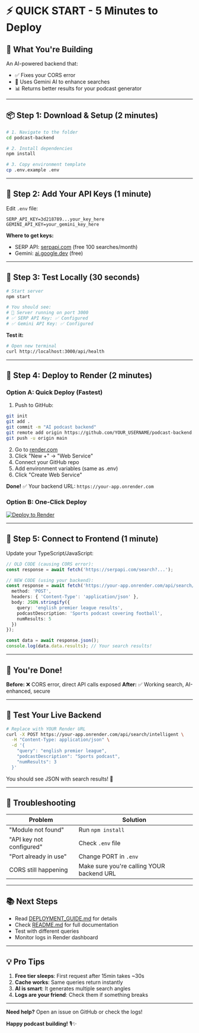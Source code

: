 # ⚡ QUICK START - 5 Minutes to Deploy

## 🎯 What You're Building

An AI-powered backend that:
- ✅ Fixes your CORS error
- 🤖 Uses Gemini AI to enhance searches
- 📊 Returns better results for your podcast generator

---

## 📦 Step 1: Download & Setup (2 minutes)

```bash
# 1. Navigate to the folder
cd podcast-backend

# 2. Install dependencies
npm install

# 3. Copy environment template
cp .env.example .env
```

---

## 🔑 Step 2: Add Your API Keys (1 minute)

Edit `.env` file:

```env
SERP_API_KEY=3d218789...your_key_here
GEMINI_API_KEY=your_gemini_key_here
```

**Where to get keys:**
- SERP API: [serpapi.com](https://serpapi.com) (free 100 searches/month)
- Gemini: [ai.google.dev](https://ai.google.dev) (free)

---

## 🧪 Step 3: Test Locally (30 seconds)

```bash
# Start server
npm start

# You should see:
# 🚀 Server running on port 3000
# ✅ SERP API Key: ✅ Configured
# ✅ Gemini API Key: ✅ Configured
```

**Test it:**
```bash
# Open new terminal
curl http://localhost:3000/api/health
```

---

## 🚀 Step 4: Deploy to Render (2 minutes)

### Option A: Quick Deploy (Fastest)

1. Push to GitHub:
```bash
git init
git add .
git commit -m "AI podcast backend"
git remote add origin https://github.com/YOUR_USERNAME/podcast-backend.git
git push -u origin main
```

2. Go to [render.com](https://render.com)
3. Click "New +" → "Web Service"
4. Connect your GitHub repo
5. Add environment variables (same as .env)
6. Click "Create Web Service"

**Done!** ✅ Your backend URL: `https://your-app.onrender.com`

### Option B: One-Click Deploy

[![Deploy to Render](https://render.com/images/deploy-to-render-button.svg)](https://render.com/deploy)

---

## 🔗 Step 5: Connect to Frontend (1 minute)

Update your TypeScript/JavaScript:

```typescript
// OLD CODE (causing CORS error):
const response = await fetch('https://serpapi.com/search?...');

// NEW CODE (using your backend):
const response = await fetch('https://your-app.onrender.com/api/search/intelligent', {
  method: 'POST',
  headers: { 'Content-Type': 'application/json' },
  body: JSON.stringify({
    query: 'english premier league results',
    podcastDescription: 'Sports podcast covering football',
    numResults: 5
  })
});

const data = await response.json();
console.log(data.data.results); // Your search results!
```

---

## 🎉 You're Done!

**Before:** ❌ CORS error, direct API calls exposed
**After:** ✅ Working search, AI-enhanced, secure

---

## 📱 Test Your Live Backend

```bash
# Replace with YOUR Render URL
curl -X POST https://your-app.onrender.com/api/search/intelligent \
  -H "Content-Type: application/json" \
  -d '{
    "query": "english premier league",
    "podcastDescription": "Sports podcast",
    "numResults": 3
  }'
```

You should see JSON with search results! 🎊

---

## 🐛 Troubleshooting

| Problem | Solution |
|---------|----------|
| "Module not found" | Run `npm install` |
| "API key not configured" | Check `.env` file |
| "Port already in use" | Change PORT in `.env` |
| CORS still happening | Make sure you're calling YOUR backend URL |

---

## 📚 Next Steps

- Read [DEPLOYMENT_GUIDE.md](DEPLOYMENT_GUIDE.md) for details
- Check [README.md](README.md) for full documentation
- Test with different queries
- Monitor logs in Render dashboard

---

## 💡 Pro Tips

1. **Free tier sleeps**: First request after 15min takes ~30s
2. **Cache works**: Same queries return instantly
3. **AI is smart**: It generates multiple search angles
4. **Logs are your friend**: Check them if something breaks

---

**Need help?** Open an issue on GitHub or check the logs!

**Happy podcast building!** 🎙️✨
